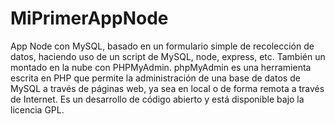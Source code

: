 # MiPrimerAppNode

App Node con MySQL, basado en un formulario simple de recolección de datos, haciendo uso de un script de MySQL, node, express, etc. También un montado en la nube con PHPMyAdmin. phpMyAdmin es una herramienta escrita en PHP que permite la administración de una base de datos de MySQL a través de páginas web, ya sea en local o de forma remota a través de Internet. Es un desarrollo de código abierto y está disponible bajo la licencia GPL.
